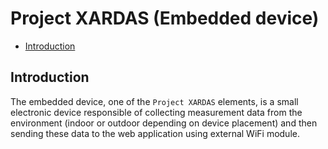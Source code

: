 # Project XARDAS (Embedded device)

- [Introduction](#introduction)



## Introduction

The embedded device, one of the `Project XARDAS` elements, is a small
electronic device responsible of collecting measurement data from the
environment (indoor or outdoor depending on device placement) and then sending
these data to the web application using external WiFi module.

